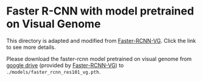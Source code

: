 # Faster R-CNN with model pretrained on Visual Genome

This directory is adapted and modified from [Faster-RCNN-VG](https://github.com/shilrley6/Faster-R-CNN-with-model-pretrained-on-Visual-Genome). Click the link to see more details.

Please download the faster-rcnn model pretrained on visual genome from [google drive](https://drive.google.com/file/d/18n_3V1rywgeADZ3oONO0DsuuS9eMW6sN/view) (provided by [Faster-RCNN-VG](https://github.com/shilrley6/Faster-R-CNN-with-model-pretrained-on-Visual-Genome)) to ```./models/faster_rcnn_res101_vg.pth```.
